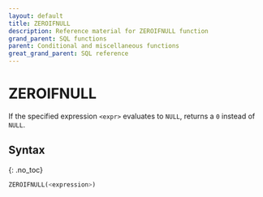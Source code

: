```yaml
---
layout: default
title: ZEROIFNULL
description: Reference material for ZEROIFNULL function
grand_parent: SQL functions
parent: Conditional and miscellaneous functions
great_grand_parent: SQL reference
---
```


# ZEROIFNULL

If the specified expression `<expr>` evaluates to `NULL`, returns a `0` instead of `NULL`.

## Syntax
{: .no_toc}

```sql
ZEROIFNULL(<expression>)
```
